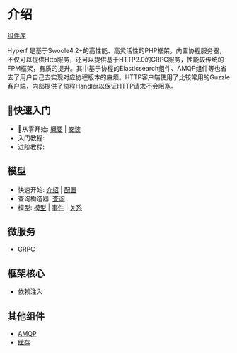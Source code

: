 # 介绍

[组件库](https://github.com/hyperf-cloud/hyperf)

Hyperf 是基于Swoole4.2+的高性能、高灵活性的PHP框架。内置协程服务器，不仅可以提供Http服务，还可以提供基于HTTP2.0的GRPC服务，性能较传统的FPM框架，有质的提升。其中基于协程的Elasticsearch组件、AMQP组件等也省去了用户自己去实现对应协程版本的麻烦。HTTP客户端使用了比较常用的Guzzle客户端，内部提供了协程Handler以保证HTTP请求不会阻塞。

## 快速入门

- 从零开始: [概要](zh/quick_start/overview.md) | [安装](zh/quick_start/install.md)
- 入门教程: 
- 进阶教程: 

## 模型

- 快速开始: [介绍](zh/model/intro.md) | [配置](zh/model/config.md)
- 查询构造器: [查询](zh/model/select.md)
- 模型: [模型](zh/model/model.md) | [事件](zh/model/event.md) | [关系](zh/model/relation.md)


## 微服务

- GRPC

## 框架核心

- 依赖注入

## 其他组件

- [AMQP](amqp.md)
- [缓存](cache.md)